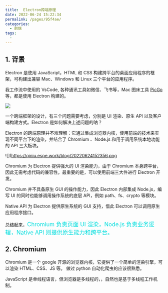 ```yaml
---
title:  Electron跨端原理
date: 2022-06-24 15:22:34
permalink: /pages/95f4ae/
categories:
  - 前端
tags:
  - 
---
```

## 1. 背景

Electron 是使用 JavaScript，HTML 和 CSS 构建跨平台的桌面应用程序的框架，可构建出兼容 Mac、Windows 和 Linux 三个平台的应用程序。

我工作流中使用的 VsCode, 各种通讯工具如微信、飞书等，Mac 图床工具 [PicGo](https://github.com/Molunerfinn/PicGo) 等，都是使用 Electron 构建的。

![](https://qiniu.espe.work/blog/20220624152839.png)

一个跨端框架的设计，有三个问题需要考虑，分别是 UI 渲染、原生 API 以及客户端构建方式。Electron 是如何解决上述问题的呐？

Electron 的跨端原理并不难理解：它通过集成浏览器内核，使用前端的技术来实现不同平台下的渲染，并结合了 Chromium 、Node.js 和用于调用系统本地功能的 API 三大板块。

![](https://qiniu.espe.work/blog/20220624152356.png

Chromium 为 Electron 提供强大的 UI 渲染能力，由于 Chromium 本身跨平台，因此无需考虑代码的兼容性。最重要的是，可以使用前端三大件进行 Electron 开发。

Chromium 并不具备原生 GUI 的操作能力，因此 Electron 内部集成 Node.js，编写 UI 的同时也能够调用操作系统的底层 API，例如 path、fs、crypto 等模块。

Native API 为 Electron 提供原生系统的 GUI 支持，借此 Electron 可以调用原生应用程序接口。

总结起来，<font color=#00dddd size=4>Chromium 负责页面 UI 渲染，Node.js 负责业务逻辑，Native API 则提供原生能力和跨平台。</font>

## 2. Chromium

Chromium 是一个 google 开源的浏览器内核，它提供了一个简单的渲染引擎，可以渲染 HTML、CSS、JS 等。 做过 python 自动化爬虫的应该很熟悉。

JavaScript 是单线程语言，但浏览器是多线程的，，自然也是基于多线程工作机制。
